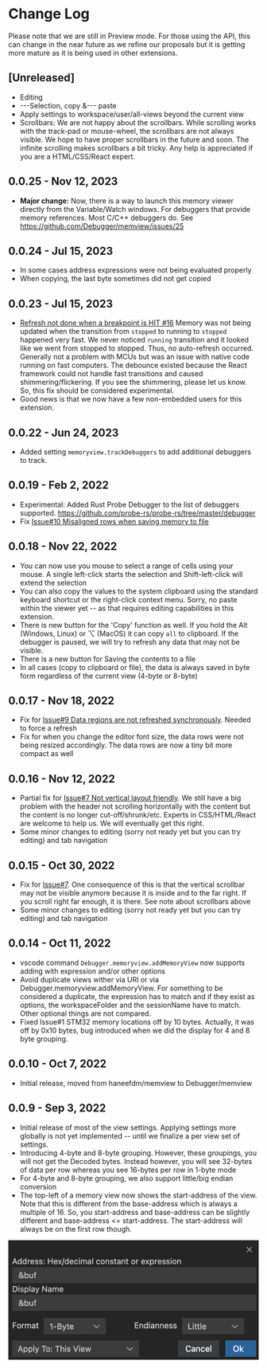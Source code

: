# Change Log

Please note that we are still in Preview mode. For those using the API, this can change in the near future as we refine our proposals but it is getting more mature as it is being used in other extensions.

## [Unreleased]

-   Editing
-   ---Selection, copy &--- paste
-   Apply settings to workspace/user/all-views beyond the current view
-   Scrollbars: We are not happy about the scrollbars. While scrolling works with the track-pad or mouse-wheel, the scrollbars are not always visible. We hope to have proper scrollbars in the future and soon. The infinite scrolling makes scrollbars a bit tricky. Any help is appreciated if you are a HTML/CSS/React expert.

## 0.0.25 - Nov 12, 2023

-   **Major change:** Now, there is a way to launch this memory viewer directly from the Variable/Watch windows. For debuggers that provide memory references. Most C/C++ debuggers do. See https://github.com/Debugger/memview/issues/25

## 0.0.24 - Jul 15, 2023

-   In some cases address expressions were not being evaluated properly
-   When copying, the last byte sometimes did not get copied

## 0.0.23 - Jul 15, 2023

-   [Refresh not done when a breakpoint is HIT #16](https://github.com/Debugger/memview/issues/16) Memory was not being updated when the transition from `stopped` to running to `stopped` happened very fast. We never noticed `running` transition and it looked like we went from stopped to stopped. Thus, no auto-refresh occurred. Generally not a problem with MCUs but was an issue with native code running on fast computers. The debounce existed because the React framework could not handle fast transitions and caused shimmering/flickering. If you see the shimmering, please let us know. So, this fix should be considered experimental.
-   Good news is that we now have a few non-embedded users for this extension.

## 0.0.22 - Jun 24, 2023

-   Added setting `memoryview.trackDebuggers` to add additional debuggers to track.

## 0.0.19 - Feb 2, 2022

-   Experimental: Added Rust Probe Debugger to the list of debuggers supported. https://github.com/probe-rs/probe-rs/tree/master/debugger
-   Fix [Issue#10 Misaligned rows when saving memory to file](https://github.com/Debugger/memview/issues/10)

## 0.0.18 - Nov 22, 2022

-   You can now use you mouse to select a range of cells using your mouse. A single left-click starts the selection and Shift-left-click will extend the selection
-   You can also copy the values to the system clipboard using the standard keyboard shortcut or the right-click context menu. Sorry, no paste within the viewer yet -- as that requires editing capabilities in this extension.
-   There is new button for the 'Copy' function as well. If you hold the Alt (Windows, Linux) or ⌥ (MacOS) it can copy `all` to clipboard. If the debugger is paused, we will try to refresh any data that may not be visible.
-   There is a new button for Saving the contents to a file
-   In all cases (copy to clipboard or file), the data is always saved in byte form regardless of the current view (4-byte or 8-byte)

## 0.0.17 - Nov 18, 2022

-   Fix for [Issue#9 Data regions are not refreshed synchronously](https://github.com/Debugger/memview/issues/9). Needed to force a refresh
-   Fix for when you change the editor font size, the data rows were not being resized accordingly. The data rows are now a tiny bit more compact as well

## 0.0.16 - Nov 12, 2022

-   Partial fix for [Issue#7 Not vertical layout friendly](https://github.com/Debugger/memview/issues/7). We still have a big problem with the header not scrolling horizontally with the content but the content is no longer cut-off/shrunk/etc. Experts in CSS/HTML/React are welcome to help us. We will eventually get this right.
-   Some minor changes to editing (sorry not ready yet but you can try editing) and tab navigation

## 0.0.15 - Oct 30, 2022

-   Fix for [Issue#7](https://github.com/Debugger/memview/issues/7). One consequence of this is that the vertical scrollbar may not be visible anymore because it is inside and to the far right. If you scroll right far enough, it is there. See note about scrollbars above
-   Some minor changes to editing (sorry not ready yet but you can try editing) and tab navigation

## 0.0.14 - Oct 11, 2022

-   vscode command `Debugger.memoryview.addMemoryView` now supports adding with expression and/or other options
-   Avoid duplicate views wither via URI or via Debugger.memoryview.addMemoryView. For something to be considered a duplicate, the expression has to match and if they exist as options, the workspaceFolder and the sessionName have to match. Other optional things are not compared.
-   Fixed Issue#1 STM32 memory locations off by 10 bytes. Actually, it was off by 0x10 bytes, bug introduced when we did the display for 4 and 8 byte grouping.

## 0.0.10 - Oct 7, 2022

-   Initial release, moved from haneefdm/memview to Debugger/memview

## 0.0.9 - Sep 3, 2022

-   Initial release of most of the view settings. Applying settings more globally is not yet implemented -- until we finalize a per view set of settings.
-   Introducing 4-byte and 8-byte grouping. However, these groupings, you will not get the Decoded bytes. Instead however, you will see 32-bytes of data per row whereas you see 16-bytes per row in 1-byte mode
-   For 4-byte and 8-byte grouping, we also support little/big endian conversion
-   The top-left of a memory view now shows the start-address of the view. Note that this is different from the base-address which is always a multiple of 16. So, you start-address and base-address can be slightly different and base-address <= start-address. The start-address will always be on the first row though.

![vew-properties](./resources/vew-props.png)
